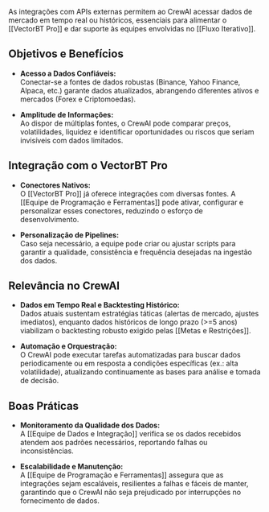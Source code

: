 As integrações com APIs externas permitem ao CrewAI acessar dados de mercado em tempo real ou históricos, essenciais para alimentar o [[VectorBT Pro]] e dar suporte às equipes envolvidas no [[Fluxo Iterativo]].

## Objetivos e Benefícios

- **Acesso a Dados Confiáveis:**  
    Conectar-se a fontes de dados robustas (Binance, Yahoo Finance, Alpaca, etc.) garante dados atualizados, abrangendo diferentes ativos e mercados (Forex e Criptomoedas).
    
- **Amplitude de Informações:**  
    Ao dispor de múltiplas fontes, o CrewAI pode comparar preços, volatilidades, liquidez e identificar oportunidades ou riscos que seriam invisíveis com dados limitados.
    

## Integração com o VectorBT Pro

- **Conectores Nativos:**  
    O [[VectorBT Pro]] já oferece integrações com diversas fontes. A [[Equipe de Programação e Ferramentas]] pode ativar, configurar e personalizar esses conectores, reduzindo o esforço de desenvolvimento.
    
- **Personalização de Pipelines:**  
    Caso seja necessário, a equipe pode criar ou ajustar scripts para garantir a qualidade, consistência e frequência desejadas na ingestão dos dados.
    

## Relevância no CrewAI

- **Dados em Tempo Real e Backtesting Histórico:**  
    Dados atuais sustentam estratégias táticas (alertas de mercado, ajustes imediatos), enquanto dados históricos de longo prazo (>=5 anos) viabilizam o backtesting robusto exigido pelas [[Metas e Restrições]].
    
- **Automação e Orquestração:**  
    O CrewAI pode executar tarefas automatizadas para buscar dados periodicamente ou em resposta a condições específicas (ex.: alta volatilidade), atualizando continuamente as bases para análise e tomada de decisão.
    

## Boas Práticas

- **Monitoramento da Qualidade dos Dados:**  
    A [[Equipe de Dados e Integração]] verifica se os dados recebidos atendem aos padrões necessários, reportando falhas ou inconsistências.
    
- **Escalabilidade e Manutenção:**  
    A [[Equipe de Programação e Ferramentas]] assegura que as integrações sejam escaláveis, resilientes a falhas e fáceis de manter, garantindo que o CrewAI não seja prejudicado por interrupções no fornecimento de dados.